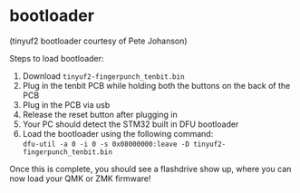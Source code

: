 # bootloader

(tinyuf2 bootloader courtesy of Pete Johanson)

Steps to load bootloader:

1. Download `tinyuf2-fingerpunch_tenbit.bin`
2. Plug in the tenbit PCB while holding both the buttons on the back of the PCB
3. Plug in the PCB via usb
4. Release the reset button after plugging in
5. Your PC should detect the STM32 built in DFU bootloader
6. Load the bootloader using the following command:  
`dfu-util -a 0 -i 0 -s 0x08000000:leave -D tinyuf2-fingerpunch_tenbit.bin`

Once this is complete, you should see a flashdrive show up, where you can now load your QMK or ZMK firmware!